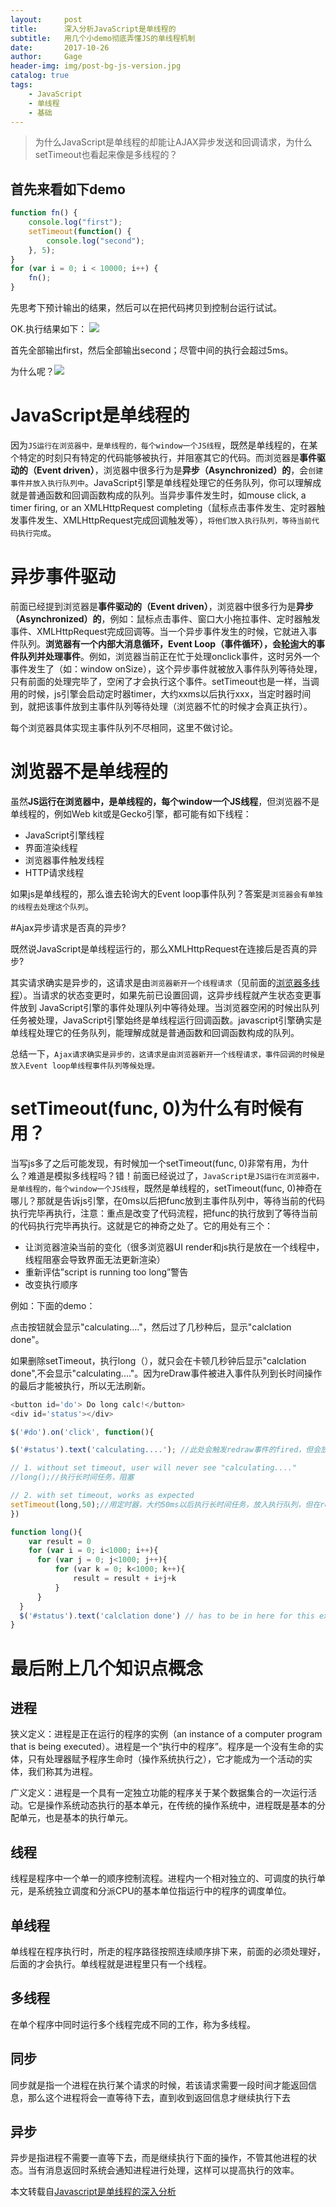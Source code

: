 ```yaml
---
layout:     post
title:      深入分析JavaScript是单线程的
subtitle:   用几个小demo彻底弄懂JS的单线程机制
date:       2017-10-26
author:     Gage
header-img: img/post-bg-js-version.jpg
catalog: true
tags:
    - JavaScript
    - 单线程
    - 基础
---
```


>为什么JavaScript是单线程的却能让AJAX异步发送和回调请求，为什么setTimeout也看起来像是多线程的？

## 首先来看如下demo

```javascript
function fn() {
    console.log("first");
    setTimeout(function() {
        console.log("second");
    }, 5);
}
for (var i = 0; i < 10000; i++) {
    fn();
}
```
先思考下预计输出的结果，然后可以在把代码拷贝到控制台运行试试。

OK.执行结果如下：
![](https://ws1.sinaimg.cn/large/d8cefbbagy1fr1wrl7lyxj20fe02sq2y.jpg)

首先全部输出first，然后全部输出second；尽管中间的执行会超过5ms。

为什么呢？![](https://ws1.sinaimg.cn/large/d8cefbbagy1fr1x4h3iscj2019019a9w.jpg)

# JavaScript是单线程的

因为`JS运行在浏览器中，是单线程的，每个window一个JS线程`，既然是单线程的，在某个特定的时刻只有特定的代码能够被执行，并阻塞其它的代码。而浏览器是**事件驱动的（Event driven）**，浏览器中很多行为是**异步（Asynchronized）的**，会`创建事件并放入执行队列中`。JavaScript引擎是单线程处理它的任务队列，你可以理解成就是普通函数和回调函数构成的队列。当异步事件发生时，如mouse click, a timer firing, or an XMLHttpRequest completing（鼠标点击事件发生、定时器触发事件发生、XMLHttpRequest完成回调触发等），`将他们放入执行队列，等待当前代码执行完成`。

# 异步事件驱动

前面已经提到浏览器是**事件驱动的（Event driven）**，浏览器中很多行为是**异步（Asynchronized）的**，例如：鼠标点击事件、窗口大小拖拉事件、定时器触发事件、XMLHttpRequest完成回调等。当一个异步事件发生的时候，它就进入事件队列。**浏览器有一个内部大消息循环，Event Loop（事件循环），会[轮询](https://baike.baidu.com/item/%E8%BD%AE%E8%AF%A2/6078469?fr=aladdin)大的事件队列并处理事件**。例如，浏览器当前正在忙于处理onclick事件，这时另外一个事件发生了（如：window onSize），这个异步事件就被放入事件队列等待处理，只有前面的处理完毕了，空闲了才会执行这个事件。setTimeout也是一样，当调用的时候，js引擎会启动定时器timer，大约xxms以后执行xxx，当定时器时间到，就把该事件放到主事件队列等待处理（浏览器不忙的时候才会真正执行）。

每个浏览器具体实现主事件队列不尽相同，这里不做讨论。

# <span id ="jump">浏览器不是单线程的</span>

虽然**JS运行在浏览器中，是单线程的，每个window一个JS线程**，但浏览器不是单线程的，例如Web kit或是Gecko引擎，都可能有如下线程：

 * JavaScript引擎线程
 * 界面渲染线程
 * 浏览器事件触发线程
 * HTTP请求线程

如果js是单线程的，那么谁去轮询大的Event loop事件队列？答案是`浏览器会有单独的线程去处理这个队列`。

#Ajax异步请求是否真的异步?

既然说JavaScript是单线程运行的，那么XMLHttpRequest在连接后是否真的异步? 

其实请求确实是异步的，这请求是由`浏览器新开一个线程请求`（见前面的[浏览器多线程](#jump)）。当请求的状态变更时，如果先前已设置回调，这异步线程就产生状态变更事件放到 JavaScript引擎的事件处理队列中等待处理。当浏览器空闲的时候出队列任务被处理，JavaScript引擎始终是单线程运行回调函数。javascript引擎确实是单线程处理它的任务队列，能理解成就是普通函数和回调函数构成的队列。

总结一下，`Ajax请求确实是异步的，这请求是由浏览器新开一个线程请求，事件回调的时候是放入Event loop单线程事件队列等候处理。`

# setTimeout(func, 0)为什么有时候有用？

当写js多了之后可能发现，有时候加一个setTimeout(func, 0)非常有用，为什么？难道是模拟多线程吗？错！前面已经说过了，`JavaScript是JS运行在浏览器中，是单线程的，每个window一个JS线程`，既然是单线程的，setTimeout(func, 0)神奇在哪儿？那就是告诉js引擎，在0ms以后把func放到主事件队列中，等待当前的代码执行完毕再执行，注意：重点是改变了代码流程，把func的执行放到了等待当前的代码执行完毕再执行。这就是它的神奇之处了。它的用处有三个：

* 让浏览器渲染当前的变化（很多浏览器UI render和js执行是放在一个线程中，线程阻塞会导致界面无法更新渲染）
* 重新评估”script is running too long”警告
* 改变执行顺序

例如：下面的demo：

点击按钮就会显示"calculating...."，然后过了几秒种后，显示"calclation done"。

如果删除setTimeout，执行long（），就只会在卡顿几秒钟后显示"calclation done",不会显示"calculating...."。因为reDraw事件被进入事件队列到长时间操作的最后才能被执行，所以无法刷新。

```javascript
<button id='do'> Do long calc!</button>
<div id='status'></div>

$('#do').on('click', function(){

$('#status').text('calculating....'); //此处会触发redraw事件的fired，但会放到队列里执行，直到long()执行完。

// 1. without set timeout, user will never see "calculating...."
//long();//执行长时间任务，阻塞

// 2. with set timeout, works as expected
setTimeout(long,50);//用定时器，大约50ms以后执行长时间任务，放入执行队列，但在redraw之后了，根据先进先出原则
})

function long(){
    var result = 0
    for (var i = 0; i<1000; i++){
      for (var j = 0; j<1000; j++){
          for (var k = 0; k<1000; k++){
              result = result + i+j+k
          }
      } 
  }
  $('#status').text('calclation done') // has to be in here for this example. or else it will ALWAYS run instantly. This is the same as passing it a callback 
}
```

# 最后附上几个知识点概念

## 进程 
狭义定义：进程是正在运行的程序的实例（an instance of a computer program that is being executed）。进程是一个“执行中的程序”。程序是一个没有生命的实体，只有处理器赋予程序生命时（操作系统执行之），它才能成为一个活动的实体，我们称其为进程。

广义定义：进程是一个具有一定独立功能的程序关于某个数据集合的一次运行活动。它是操作系统动态执行的基本单元，在传统的操作系统中，进程既是基本的分配单元，也是基本的执行单元。

## 线程 
线程是程序中一个单一的顺序控制流程。进程内一个相对独立的、可调度的执行单元，是系统独立调度和分派CPU的基本单位指运行中的程序的调度单位。

## 单线程
单线程在程序执行时，所走的程序路径按照连续顺序排下来，前面的必须处理好，后面的才会执行。单线程就是进程里只有一个线程。

## 多线程
在单个程序中同时运行多个线程完成不同的工作，称为多线程。

## 同步
同步就是指一个进程在执行某个请求的时候，若该请求需要一段时间才能返回信息，那么这个进程将会一直等待下去，直到收到返回信息才继续执行下去

## 异步
异步是指进程不需要一直等下去，而是继续执行下面的操作，不管其他进程的状态。当有消息返回时系统会通知进程进行处理，这样可以提高执行的效率。

本文转载自[Javascript是单线程的深入分析](http://www.cnblogs.com/Mainz/p/3552717.html)
